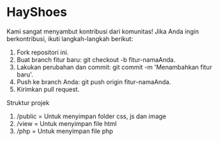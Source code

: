 # HayShoes
Kami sangat menyambut kontribusi dari komunitas! Jika Anda ingin berkontribusi, ikuti langkah-langkah berikut:

1. Fork repositori ini.
2. Buat branch fitur baru: git checkout -b fitur-namaAnda.
3. Lakukan perubahan dan commit: git commit -m 'Menambahkan fitur baru'.
4. Push ke branch Anda: git push origin fitur-namaAnda.
5. Kirimkan pull request.

Struktur projek
1. /public = Untuk menyimpan folder css, js dan image
2. /view = Untuk menyimpan file html
3. /php = Untuk menyimpan file php 
